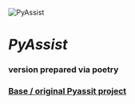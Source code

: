 ![PyAssist](https://github.com/Szumapman/PyAssist_m2w_h1/assets/36560916/57e54e7f-c609-4e50-9432-a63c3ecd677d)

# _PyAssist_

### version prepared via poetry

### [Base / original Pyassit project](https://github.com/Szumapman/PyAssist_m2w_h1)
